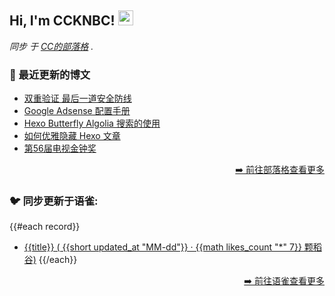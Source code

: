 <h2>Hi, I'm CCKNBC! <img src="https://github.githubassets.com/images/mona-whisper.gif" height="24" /></h2>

<p><em>同步 于 <a href="https://blog.ccknbc.cc">CC的部落格</a> . </em>

### 📕 最近更新的博文

<!-- BLOG-POST-LIST:START -->
- [双重验证 最后一道安全防线](https://blog.ccknbc.cc/posts/2fa-last-security-line/)
- [Google Adsense 配置手册](https://blog.ccknbc.cc/posts/google-adsense-configuration-manual/)
- [Hexo Butterfly Algolia 搜索的使用](https://blog.ccknbc.cc/posts/hexo-butterfly-algolia/)
- [如何优雅隐藏 Hexo 文章](https://blog.ccknbc.cc/posts/how-to-hide-hexo-articles-gracefully/)
- [第56届电视金钟奖](https://blog.ccknbc.cc/posts/56th-golden-bell-awards/)
<!-- BLOG-POST-LIST:END -->

<p align="right"><a href="https://blog.ccknbc.cc">➡️ 前往部落格查看更多</a></p>

### 🐦 同步更新于语雀:

{{#each record}}
  - [{{title}} ( {{short updated_at "MM-dd"}} · {{math likes_count "*" 7}} 颗稻谷)](https://yuque.com/{{@root.namespace}}/{{slug}})
{{/each}}

<p align="right"><a href="https://www.yuque.com/ccknbc/blog">➡️ 前往语雀查看更多</a></p>
